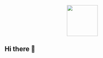 <div id="header" align="center">
  <img src="https://i.giphy.com/media/v1.Y2lkPTc5MGI3NjExdXhqcDNneTRneTQ1OHQ4b2dpMDRnOXhmbjQ4Zzd3anNhd2RjMjhiOSZlcD12MV9pbnRlcm5hbF9naWZfYnlfaWQmY3Q9Zw/L3nWlmgyqCeU8/giphy.gif" width="100"/>
</div>

## Hi there 👋

<!--
**richelle803/richelle803** is a ✨ _special_ ✨ repository because its `README.md` (this file) appears on your GitHub profile.

Here are some ideas to get you started:

- 🔭 I’m currently working on ...
- 🌱 I’m currently learning ...
- 👯 I’m looking to collaborate on ...
- 🤔 I’m looking for help with ...
- 💬 Ask me about ...
- 📫 How to reach me: ...
- 😄 Pronouns: ...
- ⚡ Fun fact: ...
-->
